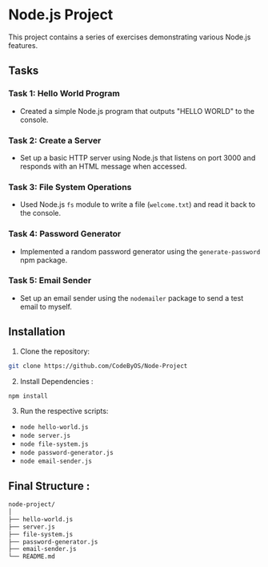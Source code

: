 # Node.js Project

This project contains a series of exercises demonstrating various Node.js features.

## Tasks

### Task 1: Hello World Program

- Created a simple Node.js program that outputs "HELLO WORLD" to the console.

### Task 2: Create a Server

- Set up a basic HTTP server using Node.js that listens on port 3000 and responds with an HTML message when accessed.

### Task 3: File System Operations

- Used Node.js `fs` module to write a file (`welcome.txt`) and read it back to the console.

### Task 4: Password Generator

- Implemented a random password generator using the `generate-password` npm package.

### Task 5: Email Sender

- Set up an email sender using the `nodemailer` package to send a test email to myself.

## Installation

1. Clone the repository:

```bash
git clone https://github.com/CodeByOS/Node-Project
```

2. Install Dependencies :

```bash
npm install
```

3. Run the respective scripts:

- `node hello-world.js`
- `node server.js`
- `node file-system.js`
- `node password-generator.js`
- `node email-sender.js`

## Final Structure :

```bash
node-project/
│
├── hello-world.js
├── server.js
├── file-system.js
├── password-generator.js
├── email-sender.js
└── README.md
```
